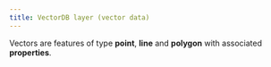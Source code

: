 ```yaml
---
title: VectorDB layer (vector data)
---
```


Vectors are features of type **point**, **line** and **polygon** with associated **properties**.
